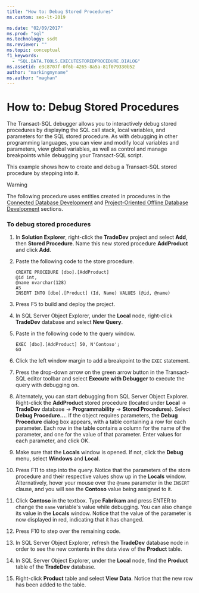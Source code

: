 ```yaml
---
title: "How to: Debug Stored Procedures"
ms.custom: seo-lt-2019

ms.date: "02/09/2017"
ms.prod: "sql"
ms.technology: ssdt
ms.reviewer: ""
ms.topic: conceptual
f1_keywords: 
  - "SQL.DATA.TOOLS.EXECUTESTOREDPROCEDURE.DIALOG"
ms.assetid: e3c8707f-0f6b-4265-8a5a-81f079330b52
author: "markingmyname"
ms.author: "maghan"
---
```

# How to: Debug Stored Procedures
The Transact\-SQL debugger allows you to interactively debug stored procedures by displaying the SQL call stack, local variables, and parameters for the SQL stored procedure. As with debugging in other programming languages, you can view and modify local variables and parameters, view global variables, as well as control and manage breakpoints while debugging your Transact\-SQL script.  
  
This example shows how to create and debug a Transact\-SQL stored procedure by stepping into it.  
  
> [!WARNING]  
> The following procedure uses entities created in procedures in the [Connected Database Development](../ssdt/connected-database-development.md) and [Project-Oriented Offline Database Development](../ssdt/project-oriented-offline-database-development.md) sections.  
  
### To debug stored procedures  
  
1.  In **Solution Explorer**, right-click the **TradeDev** project and select **Add**, then **Stored Procedure**. Name this new stored procedure **AddProduct** and click **Add**.  
  
2.  Paste the following code to the store procedure.  
  
    ```  
    CREATE PROCEDURE [dbo].[AddProduct]  
    @id int,  
    @name nvarchar(128)  
    AS  
    INSERT INTO [dbo].[Product] (Id, Name) VALUES (@id, @name)  
    ```  
  
3.  Press F5 to build and deploy the project.  
  
4.  In SQL Server Object Explorer, under the **Local** node, right-click **TradeDev** database and select **New Query**.  
  
5.  Paste in the following code to the query window.  
  
    ```  
    EXEC [dbo].[AddProduct] 50, N'Contoso';  
    GO  
    ```  
  
6.  Click the left window margin to add a breakpoint to the `EXEC` statement.  
  
7.  Press the drop-down arrow on the green arrow button in the Transact\-SQL editor toolbar and select **Execute with Debugger** to execute the query with debugging on.  
  
8.  Alternately, you can start debugging from SQL Server Object Explorer. Right-click the **AddProduct** stored procedure (located under **Local** -> **TradeDev** database -> **Programmability** -> **Stored Procedures**). Select **Debug Procedure...**. If the object requires parameters, the **Debug Procedure** dialog box appears, with a table containing a row for each parameter. Each row in the table contains a column for the name of the parameter, and one for the value of that parameter. Enter values for each parameter, and click OK.  
  
9. Make sure that the **Locals** window is opened. If not, click the **Debug** menu, select **Windows** and **Local**.  
  
10. Press F11 to step into the query. Notice that the parameters of the store procedure and their respective values show up in the **Locals** window. Alternatively, hover your mouse over the `@name` parameter in the `INSERT` clause, and you will see the **Contoso** value being assigned to it.  
  
11. Click **Contoso** in the textbox. Type **Fabrikam** and press ENTER to change the `name` variable's value while debugging. You can also change its value in the **Locals** window. Notice that the value of the parameter is now displayed in red, indicating that it has changed.  
  
12. Press F10 to step over the remaining code.  
  
13. In SQL Server Object Explorer, refresh the **TradeDev** database node in order to see the new contents in the data view of the **Product** table.  
  
14. In SQL Server Object Explorer, under the **Local** node, find the **Product** table of the **TradeDev** database.  
  
15. Right-click **Product** table and select **View Data**. Notice that the new row has been added to the table.  
  
